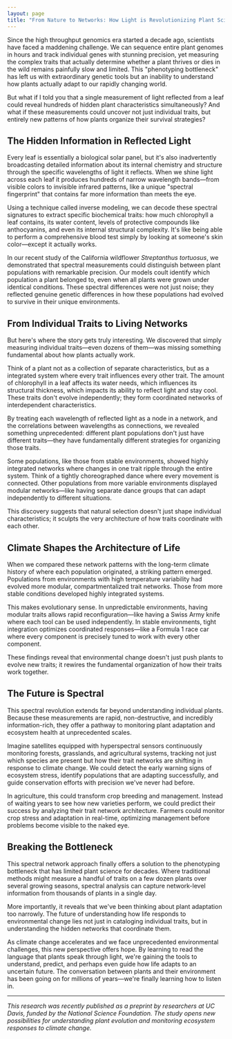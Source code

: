 ```yaml
---
layout: page
title: "From Nature to Networks: How Light is Revolutionizing Plant Science"
---
```


Since the high throughput genomics era started a decade ago, scientists have faced a maddening challenge. We can sequence entire plant genomes in hours and track individual genes with stunning precision, yet measuring the complex traits that actually determine whether a plant thrives or dies in the wild remains painfully slow and limited. This "phenotyping bottleneck" has left us with extraordinary genetic tools but an inability to understand how plants actually adapt to our rapidly changing world.

But what if I told you that a single measurement of light reflected from a leaf could reveal hundreds of hidden plant characteristics simultaneously? And what if these measurements could uncover not just individual traits, but entirely new patterns of how plants organize their survival strategies?

## The Hidden Information in Reflected Light

Every leaf is essentially a biological solar panel, but it's also inadvertently broadcasting detailed information about its internal chemistry and structure through the specific wavelengths of light it reflects. When we shine light across each leaf it produces hundreds of narrow wavelength bands—from visible colors to invisible infrared patterns, like a unique "spectral fingerprint" that contains far more information than meets the eye.

Using a technique called inverse modeling, we can decode these spectral signatures to extract specific biochemical traits: how much chlorophyll a leaf contains, its water content, levels of protective compounds like anthocyanins, and even its internal structural complexity. It's like being able to perform a comprehensive blood test simply by looking at someone's skin color—except it actually works.

In our recent study of the California wildflower *Streptanthus tortuosus*, we demonstrated that spectral measurements could distinguish between plant populations with remarkable precision. Our models coult identify which population a plant belonged to, even when all plants were grown under identical conditions. These spectral differences were not just noise; they reflected genuine genetic differences in how these populations had evolved to survive in their unique environments.

## From Individual Traits to Living Networks

But here's where the story gets truly interesting. We discovered that simply measuring individual traits—even dozens of them—was missing something fundamental about how plants actually work.

Think of a plant not as a collection of separate characteristics, but as a integrated system where every trait influences every other trait. The amount of chlorophyll in a leaf affects its water needs, which influences its structural thickness, which impacts its ability to reflect light and stay cool. These traits don't evolve independently; they form coordinated networks of interdependent characteristics.

By treating each wavelength of reflected light as a node in a network, and the correlations between wavelengths as connections, we revealed something unprecedented: different plant populations don't just have different traits—they have fundamentally different strategies for organizing those traits.

Some populations, like those from stable environments, showed highly integrated networks where changes in one trait ripple through the entire system. Think of a tightly choreographed dance where every movement is connected. Other populations from more variable environments displayed modular networks—like having separate dance groups that can adapt independently to different situations.

This discovery suggests that natural selection doesn't just shape individual characteristics; it sculpts the very architecture of how traits coordinate with each other.

## Climate Shapes the Architecture of Life

When we compared these network patterns with the long-term climate history of where each population originated, a striking pattern emerged. Populations from environments with high temperature variability had evolved more modular, compartmentalized trait networks. Those from more stable conditions developed highly integrated systems.

This makes evolutionary sense. In unpredictable environments, having modular traits allows rapid reconfiguration—like having a Swiss Army knife where each tool can be used independently. In stable environments, tight integration optimizes coordinated responses—like a Formula 1 race car where every component is precisely tuned to work with every other component.

These findings reveal that environmental change doesn't just push plants to evolve new traits; it rewires the fundamental organization of how their traits work together.

## The Future is Spectral

This spectral revolution extends far beyond understanding individual plants. Because these measurements are rapid, non-destructive, and incredibly information-rich, they offer a pathway to monitoring plant adaptation and ecosystem health at unprecedented scales.

Imagine satellites equipped with hyperspectral sensors continuously monitoring forests, grasslands, and agricultural systems, tracking not just which species are present but how their trait networks are shifting in response to climate change. We could detect the early warning signs of ecosystem stress, identify populations that are adapting successfully, and guide conservation efforts with precision we've never had before.

In agriculture, this could transform crop breeding and management. Instead of waiting years to see how new varieties perform, we could predict their success by analyzing their trait network architecture. Farmers could monitor crop stress and adaptation in real-time, optimizing management before problems become visible to the naked eye.

## Breaking the Bottleneck

This spectral network approach finally offers a solution to the phenotyping bottleneck that has limited plant science for decades. Where traditional methods might measure a handful of traits on a few dozen plants over several growing seasons, spectral analysis can capture network-level information from thousands of plants in a single day.

More importantly, it reveals that we've been thinking about plant adaptation too narrowly. The future of understanding how life responds to environmental change lies not just in cataloging individual traits, but in understanding the hidden networks that coordinate them.

As climate change accelerates and we face unprecedented environmental challenges, this new perspective offers hope. By learning to read the language that plants speak through light, we're gaining the tools to understand, predict, and perhaps even guide how life adapts to an uncertain future. The conversation between plants and their environment has been going on for millions of years—we're finally learning how to listen in.

---

*This research was recently published as a preprint by researchers at UC Davis, funded by the National Science Foundation. The study opens new possibilities for understanding plant evolution and monitoring ecosystem responses to climate change.*